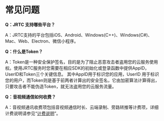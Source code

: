 # 常见问题

**Q：JRTC 支持哪些平台？**

A：JRTC支持的平台包括iOS、Android、Windows(C++)、Windows(C#)、Mac、Web、Electron、微信小程序。


**Q：什么是Token？**

A：Token是一种安全保护签名，目的是为了阻止恶意攻击者盗用您的云服务使用权。使用JRTC服务时您需要在相应SDK的初始化或登录函数中提供AppID，UserID和Token三个关键信息。
其中AppID用于标识您的应用，UserID 用于标识您的用户，而Token则是基于前两者计算出的安全签名，它由加密算法计算得出，只要攻击者不能伪造Token，就无法盗用您的云服务流量。


**Q：音视频通信如何收费？**

A：音视频通讯收费项包括音视频通信时长、云端录制、旁路转推等计费项，详细计费说明请参见“[计费说明](https://docs.jdcloud.com/cn/real-time-communication/billing-rules)”。
